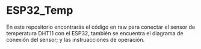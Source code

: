 # ESP32_Temp
En este repositorio encontrarás el código en raw para conectar el sensor de temperatura DHT11 con el ESP32, también se encuentra el diagrama de conexión del sensor;
y las instruacciones de operación.
